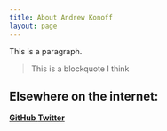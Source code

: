 ```yaml
---
title: About Andrew Konoff
layout: page
---
```

This is a paragraph.

> This is a blockquote I think

## Elsewhere on the internet:
<nav class="buttons">
  <a class="button github" href="https://github.com/andkon" target="_blank">
    <strong>GitHub</strong>
  </a>
  <a class="button twitter" href="https://twitter.com/andknf" target="_blank">
    <strong>Twitter</strong>
  </a>
</nav>